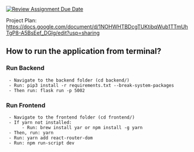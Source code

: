 [![Review Assignment Due Date](https://classroom.github.com/assets/deadline-readme-button-24ddc0f5d75046c5622901739e7c5dd533143b0c8e959d652212380cedb1ea36.svg)](https://classroom.github.com/a/3e23_jye)

Project Plan:
https://docs.google.com/document/d/1NOHWHTBDcgTUKtibqWub1TTmUhTgP8-A5BsEef_DGlg/edit?usp=sharing

## How to run the application from terminal?
### Run Backend 
     - Navigate to the backend folder (cd backend/)
     - Run: pip3 install -r requirements.txt --break-system-packages
     - Then run: flask run -p 5002
### Run Frontend 
     - Navigate to the frontend folder (cd frontend/)
     - If yarn not installed:
          - Run: brew install yar or npm install -g yarn
     - Then, run: yarn
     - Run: yarn add react-router-dom
     - Run: npm run-script dev
